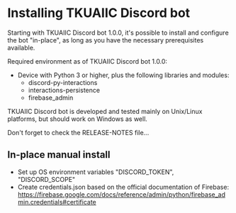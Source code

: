 # Installing TKUAIIC Discord bot

Starting with TKUAIIC Discord bot 1.0.0, it's possible to install and configure
the bot "in-place", as long as you have the necessary prerequisites available.

Required environment as of TKUAIIC Discord bot 1.0.0:

* Device with Python 3 or higher, plus the following libraries and modules:
  * discord-py-interactions
  * interactions-persistence
  * firebase_admin

TKUAIIC Discord bot is developed and tested mainly on Unix/Linux platforms, but
should work on Windows as well.

Don't forget to check the RELEASE-NOTES file...

## In-place manual install

* Set up OS environment variables "DISCORD_TOKEN", "DISCORD_SCOPE"
* Create credentials.json based on the official documentation of Firebase:
  https://firebase.google.com/docs/reference/admin/python/firebase_admin.credentials#certificate
